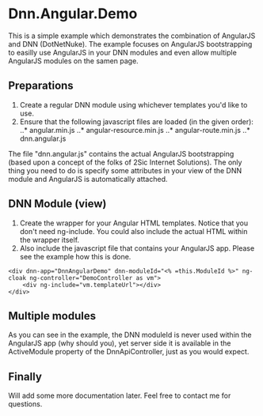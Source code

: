 # Dnn.Angular.Demo
This is a simple example which demonstrates the combination of AngularJS and DNN (DotNetNuke).
The example focuses on AngularJS bootstrapping to easilly use AngularJS in your DNN modules and even allow multiple AngularJS modules on the samen page.

## Preparations
1. Create a regular DNN module using whichever templates you'd like to use.
1. Ensure that the following javascript files are loaded (in the given order):
..* angular.min.js
..* angular-resource.min.js
..* angular-route.min.js
..* dnn.angular.js

The file "dnn.angular.js" contains the actual AngularJS bootstrapping (based upon a concept of the folks of 2Sic Internet Solutions). The only thing you need to do is specify some attributes in your view of the DNN module and AngularJS is automatically attached.

## DNN Module (view)
1. Create the wrapper for your Angular HTML templates. Notice that you don't need ng-include. You could also include the actual HTML within the wrapper itself.
1. Also include the javascript file that contains your AngularJS app. Please see the example how this is done.

```'html
<div dnn-app="DnnAngularDemo" dnn-moduleId="<% =this.ModuleId %>" ng-cloak ng-controller="DemoController as vm">
    <div ng-include="vm.templateUrl"></div>
</div>
```

## Multiple modules
As you can see in the example, the DNN moduleId is never used within the AngularJS app (why should you), yet server side it is available in the ActiveModule property of the DnnApiController, just as you would expect.

## Finally
Will add some more documentation later. Feel free to contact me for questions.